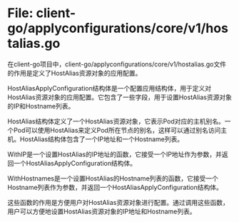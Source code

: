 # File: client-go/applyconfigurations/core/v1/hostalias.go

在client-go项目中，client-go/applyconfigurations/core/v1/hostalias.go文件的作用是定义了HostAlias资源对象的应用配置。

HostAliasApplyConfiguration结构体是一个配置应用结构体，用于定义对HostAlias资源对象的应用配置。它包含了一些字段，用于设置HostAlias资源对象的IP和Hostname列表。

HostAlias结构体定义了一个HostAlias资源对象，它表示Pod对应的主机别名。一个Pod可以使用HostAlias来定义Pod所在节点的别名，这样可以通过别名访问主机。HostAlias结构体包含了一个IP地址和一个Hostname列表。

WithIP是一个设置HostAlias的IP地址的函数，它接受一个IP地址作为参数，并返回一个HostAliasApplyConfiguration结构体。

WithHostnames是一个设置HostAlias的Hostname列表的函数，它接受一个Hostname列表作为参数，并返回一个HostAliasApplyConfiguration结构体。

这些函数的作用是方便用户对HostAlias资源对象进行配置。通过调用这些函数，用户可以方便地设置HostAlias资源对象的IP地址和Hostname列表。

